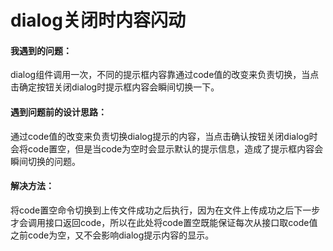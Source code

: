 # dialog关闭时内容闪动

#### 我遇到的问题：

dialog组件调用一次，不同的提示框内容靠通过code值的改变来负责切换，当点击确定按钮关闭dialog时提示框内容会瞬间切换一下。

#### 遇到问题前的设计思路：

通过code值的改变来负责切换dialog提示的内容，当点击确认按钮关闭dialog时会将code置空，但是当code为空时会显示默认的提示信息，造成了提示框内容会瞬间切换的问题。

#### 解决方法：

将code置空命令切换到上传文件成功之后执行，因为在文件上传成功之后下一步才会调用接口返回code，所以在此处将code置空既能保证每次从接口取code值之前code为空，又不会影响dialog提示内容的显示。



